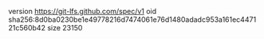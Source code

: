 version https://git-lfs.github.com/spec/v1
oid sha256:8d0ba0230be1e49778216d7474061e76d1480adadc953a161ec447121c560b42
size 23150

